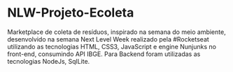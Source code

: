 # NLW-Projeto-Ecoleta
Marketplace de coleta de resíduos, inspirado na semana do meio ambiente, desenvolvido na semana Next Level Week realizado pela #Rocketseat utilizando as tecnologias HTML, CSS3, JavaScript e engine Nunjunks no front-end, consumindo API IBGE. Para Backend foram utilizadas as tecnologias NodeJs, SqlLite.
